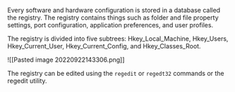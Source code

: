 Every software and hardware configuration is stored in a database called the registry. The registry contains things such as folder and file property settings, port configuration, application preferences, and user profiles.

The registry is divided into five subtrees: Hkey_Local_Machine, Hkey_Users, Hkey_Current_User, Hkey_Current_Config, and Hkey_Classes_Root.

![[Pasted image 20220922143306.png]]

The registry can be edited using the `regedit` or `regedt32` commands or the regedit utility.
